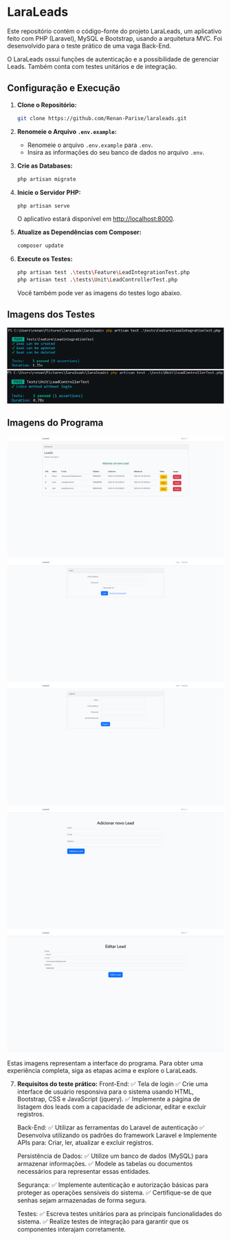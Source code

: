 # LaraLeads

Este repositório contém o código-fonte do projeto LaraLeads, um aplicativo feito com PHP (Laravel), MySQL e Bootstrap, usando a arquitetura MVC. Foi desenvolvido para o teste prático de uma vaga Back-End.

O LaraLeads ossui funções de autenticação e a possibilidade de gerenciar Leads. Também conta com testes unitários e de integração.

## Configuração e Execução

1. **Clone o Repositório:**
    ```bash
    git clone https://github.com/Renan-Parise/laraleads.git
    ```

2. **Renomeie o Arquivo `.env.example`:**
   - Renomeie o arquivo `.env.example` para `.env`.
   - Insira as informações do seu banco de dados no arquivo `.env`.

3. **Crie as Databases:**
    ```bash
    php artisan migrate
    ```

4. **Inicie o Servidor PHP:**
    ```bash
    php artisan serve
    ```
   O aplicativo estará disponível em [http://localhost:8000](http://localhost:8000).

5. **Atualize as Dependências com Composer:**
    ```bash
    composer update
    ```

6. **Execute os Testes:**
    ```bash
    php artisan test .\tests\Feature\LeadIntegrationTest.php
    php artisan test .\tests\Unit\LeadControllerTest.php   
    ```

   Você também pode ver as imagens do testes logo abaixo.

## Imagens dos Testes

![Imagem do Programa](imagens/6.png)
![Imagem do Programa](imagens/7.png)

## Imagens do Programa

![Imagem do Programa](imagens/1.png)
![Imagem do Programa](imagens/2.png)
![Imagem do Programa](imagens/3.png)
![Imagem do Programa](imagens/4.png)
![Imagem do Programa](imagens/5.png)

Estas imagens representam a interface do programa. Para obter uma experiência completa, siga as etapas acima e explore o LaraLeads.

7. **Requisitos do teste prático:**
    Front-End:
    ✅ Tela de login
    ✅ Crie uma interface de usuário responsiva para o sistema usando HTML, Bootstrap, CSS e JavaScript (jquery).
    ✅ Implemente a página de listagem dos leads com a capacidade de adicionar, editar e excluir registros.


    Back-End:
    ✅ Utilizar as ferramentas do Laravel de autenticação
    ✅ Desenvolva utilizando os padrões do framework Laravel e Implemente APIs para: Criar, ler, atualizar e excluir registros.


    Persistência de Dados:
    ✅ Utilize um banco de dados (MySQL) para armazenar informações.
    ✅ Modele as tabelas ou documentos necessários para representar essas entidades.


    Segurança:
    ✅ Implemente autenticação e autorização básicas para proteger as operações sensíveis do sistema.
    ✅ Certifique-se de que senhas sejam armazenadas de forma segura.


    Testes:
    ✅ Escreva testes unitários para as principais funcionalidades do sistema.
    ✅ Realize testes de integração para garantir que os componentes interajam corretamente.